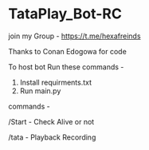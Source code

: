 # TataPlay_Bot-RC

join my Group - https://t.me/hexafreinds

Thanks to Conan Edogowa for code 

To host bot Run these commands -

1. Install requirments.txt 
2. Run main.py

commands -

/Start - Check Alive or not

/tata - Playback Recording 
